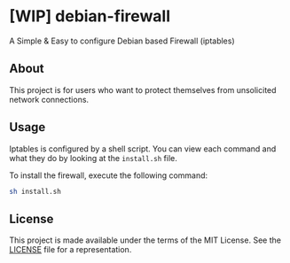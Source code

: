# [WIP] debian-firewall
A Simple &amp; Easy to configure Debian based Firewall (iptables)

## About
This project is for users who want to protect themselves from unsolicited network connections.

## Usage
Iptables is configured by a shell script. You can view each command and what they do by looking at the `install.sh` file.

To install the firewall, execute the following command:
```sh
sh install.sh
```
## License
This project is made available under the terms of the MIT License. See the [LICENSE](LICENSE) file for a representation.
